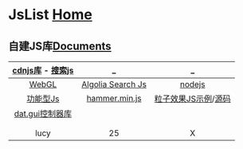 # JsList  [Home](../index.md)

## 自建JS库[Documents](Doc/index.md)

| [cdnjs库](https://github.com/cdnjs/cdnjs/blob/master/ajax/libs/rxjs/2.1.10/rx.js) - [搜索js](https://cdnjs.com/) | _ | _ |
|:---:|:---:|:---:|
| [WebGL](webGL/index.md) | [Algolia Search Js](sag/index.md) | [nodejs](nodejs/index.md) |
| [功能型Js](https://bellard.org/) | [hammer.min.js](hammer.min.js) | [粒子效果JS示例](https://git.hust.cc/canvas-nest.js/)/[源码](https://github.com/hustcc/canvas-nest.js) |
| [dat.gui控制器库](https://github.com/dataarts/dat.gui) | []() | []() |
| []() | []() | []() |
| []() | []() | []() |
| lucy | 25 | X |







